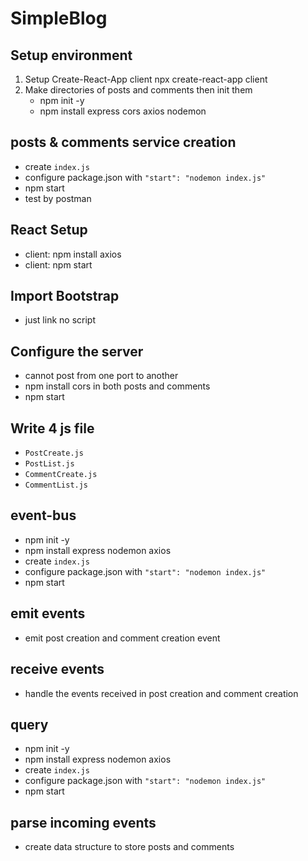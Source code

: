 # SimpleBlog

## Setup environment

1. Setup Create-React-App client
   npx create-react-app client
2. Make directories of posts and comments then init them
   - npm init -y
   - npm install express cors axios nodemon

## posts & comments service creation
- create `index.js`
- configure package.json with `"start": "nodemon index.js"`
- npm start
- test by postman

## React Setup

- client: npm install axios
- client: npm start

## Import Bootstrap
- just link no script

## Configure the server
- cannot post from one port to another
- npm install cors in both posts and comments
- npm start

## Write 4 js file
- `PostCreate.js`
- `PostList.js`
- `CommentCreate.js`
- `CommentList.js`

## event-bus
- npm init -y
- npm install express nodemon axios 
- create `index.js`
- configure package.json with `"start": "nodemon index.js"`
- npm start

## emit events
- emit post creation and comment creation event

## receive events
- handle the events received in post creation and comment creation

## query
- npm init -y
- npm install express nodemon axios 
- create `index.js`
- configure package.json with `"start": "nodemon index.js"`
- npm start

## parse incoming events
- create data structure to store posts and comments

